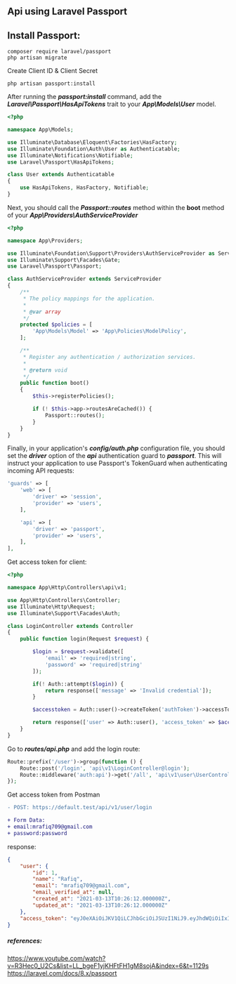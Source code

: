 ## Api using Laravel Passport

Install Passport:
--------------------
```
composer require laravel/passport
php artisan migrate
```
Create Client ID & Client Secret
```
php artisan passport:install
```
After running the ***passport:install*** command, add the 
***Laravel\Passport\HasApiTokens*** trait to your ***App\Models\User*** model.
```php
<?php

namespace App\Models;

use Illuminate\Database\Eloquent\Factories\HasFactory;
use Illuminate\Foundation\Auth\User as Authenticatable;
use Illuminate\Notifications\Notifiable;
use Laravel\Passport\HasApiTokens;

class User extends Authenticatable
{
    use HasApiTokens, HasFactory, Notifiable;
}
```
Next, you should call the ***Passport::routes*** method within the **boot** method of your ***App\Providers\AuthServiceProvider***
```php
<?php

namespace App\Providers;

use Illuminate\Foundation\Support\Providers\AuthServiceProvider as ServiceProvider;
use Illuminate\Support\Facades\Gate;
use Laravel\Passport\Passport;

class AuthServiceProvider extends ServiceProvider
{
    /**
     * The policy mappings for the application.
     *
     * @var array
     */
    protected $policies = [
        'App\Models\Model' => 'App\Policies\ModelPolicy',
    ];

    /**
     * Register any authentication / authorization services.
     *
     * @return void
     */
    public function boot()
    {
        $this->registerPolicies();

        if (! $this->app->routesAreCached()) {
            Passport::routes();
        }
    }
}
```
Finally, in your application's 
***config/auth.php*** configuration file, you should set the ***driver*** option of the ***api*** authentication guard to ***passport***. This will instruct your application to use Passport's TokenGuard when authenticating incoming API requests:
```php
'guards' => [
    'web' => [
        'driver' => 'session',
        'provider' => 'users',
    ],

    'api' => [
        'driver' => 'passport',
        'provider' => 'users',
    ],
],
```
Get access token for client:
```php
<?php

namespace App\Http\Controllers\api\v1;

use App\Http\Controllers\Controller;
use Illuminate\Http\Request;
use Illuminate\Support\Facades\Auth;

class LoginController extends Controller
{
    public function login(Request $request) {

        $login = $request->validate([
            'email' => 'required|string',
            'password' => 'required|string'
        ]);

        if(! Auth::attempt($login)) {
            return response(['message' => 'Invalid credential']);
        }

        $accesstoken = Auth::user()->createToken('authToken')->accessToken;

        return response(['user' => Auth::user(), 'access_token' => $accesstoken]);
    }
}
```
Go to ***routes/api.php*** and add the login route:
```php
Route::prefix('/user')->group(function () {
    Route::post('/login', 'api\v1\LoginController@login');
    Route::middleware('auth:api')->get('/all', 'api\v1\user\UserController@index');
});
```
Get access token from Postman
```diff
- POST: https://default.test/api/v1/user/login

+ Form Data:
+ email:mrafiq709@gmail.com
+ password:password
```
response:
```json
{
    "user": {
        "id": 1,
        "name": "Rafiq",
        "email": "mrafiq709@gmail.com",
        "email_verified_at": null,
        "created_at": "2021-03-13T10:26:12.000000Z",
        "updated_at": "2021-03-13T10:26:12.000000Z"
    },
    "access_token": "eyJ0eXAiOiJKV1QiLCJhbGciOiJSUzI1NiJ9.eyJhdWQiOiIxIiwianRpIjoiM2MwYWEyYTM3YjM1OTYzYmYyZjBkZTc3YTJlOWNlYzhhZDZiOGM3MWRhZGVkNzMwYjRlMDNjNjQ2MGE4MGVlY2JhY2FiMGYxM2NhYTk1MDIiLCJpYXQiOjE2MTU2MzU1NzEsIm5iZiI6MTYxNTYzNTU3MSwiZXhwIjoxNjQ3MTcxNTcxLCJzdWIiOiIxIiwic2NvcGVzIjpbXX0.FuLGrjDEDth1ao9cqjNajvlbQ-np7C0opwBOtAh5hC-2PNHD2aCFNHjbfW5VRTMDes3zcubuiUNmIVPaWwKCEemiqxYIB0W3zNSW_f8UDJWL1uZIyjKejfaW2Y1JkkCEpPhA5YPP9ATlQ4V2ipA-5DSfBfm8roXMBYWtdhbC6elQBcmY807RmkVLlzsAzFl5ci8ySK67TkcEAGIpLmIaNc3NDM7kGPZgZDP0zRD5IXvLbNzoOiGsds8VeQCSL7vMANadzRQxe4GCmhSnjCqe1HcsB-jJly0QOeZ8JnSkAf5K5hE7CDg8ULm8fO5dfuyzxNHinr52a3B1JogLc4eCTd3RTwmsMd__2Knp0AsbJHtjxy7B98Vsgc2LeRNjnfW4W_jw_3GTLdDeq5E0DV3zxZ7VjtWziP9joJvyxrGAUw0l5DMUHZP5ognwHF0LiDPOjlhgyuFXP040SlTRpxZQYfKehc7AJnEZF4wKXd6EckurUiTzyBE_z3SoIejUkNjQ1G-be8F5AQEOYh6Prm0i16mSQFb2BcmM9xc9nMOJcZDkPL-e0Tn1YpDwUSny_NPIrLKf47VhpK3hgHoTmw-1bFoxINeMzEcRm7BK6JGa1kAsP5AyAmyBoRO-iLaKHcvOylMt4BEyAiY-7rJ0Qd2L5vhruvdHezRkh0fIJgHWSYM"
}
```
##### references:

https://www.youtube.com/watch?v=R3Hec0_U2Cs&list=LL_bgeF1yjKHFtFH1gM8sojA&index=6&t=1129s
https://laravel.com/docs/8.x/passport
